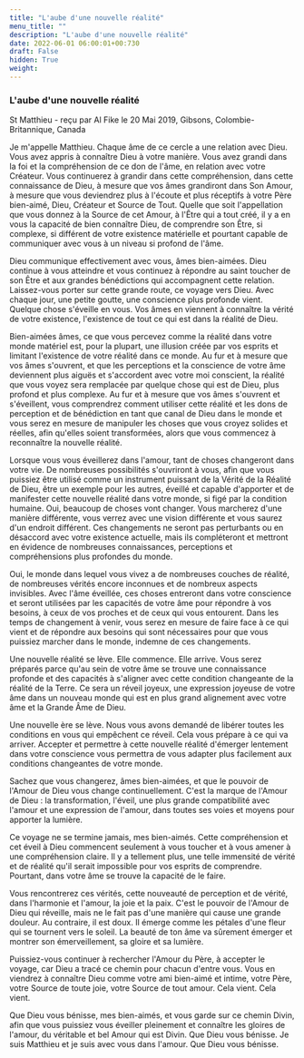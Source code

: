 ```yaml
---
title: "L'aube d'une nouvelle réalité"
menu_title: ""
description: "L'aube d'une nouvelle réalité"
date: 2022-06-01 06:00:01+00:730
draft: False
hidden: True
weight:
---
```

### L'aube d'une nouvelle réalité

St Matthieu - reçu par Al Fike le 20 Mai 2019, Gibsons, Colombie-Britannique, Canada

Je m'appelle Matthieu. Chaque âme de ce cercle a une relation avec Dieu. Vous avez appris à connaître Dieu à votre manière. Vous avez grandi dans la foi et la compréhension de ce don de l'âme, en relation avec votre Créateur. Vous continuerez à grandir dans cette compréhension, dans cette connaissance de Dieu, à mesure que vos âmes grandiront dans Son Amour, à mesure que vous deviendrez plus à l'écoute et plus réceptifs à votre Père bien-aimé, Dieu, Créateur et Source de Tout. Quelle que soit l'appellation que vous donnez à la Source de cet Amour, à l'Être qui a tout créé, il y a en vous la capacité de bien connaître Dieu, de comprendre son Être, si complexe, si différent de votre existence matérielle et pourtant capable de communiquer avec vous à un niveau si profond de l'âme.

Dieu communique effectivement avec vous, âmes bien-aimées. Dieu continue à vous atteindre et vous continuez à répondre au saint toucher de son Être et aux grandes bénédictions qui accompagnent cette relation. Laissez-vous porter sur cette grande route, ce voyage vers Dieu. Avec chaque jour, une petite goutte, une conscience plus profonde vient. Quelque chose s'éveille en vous. Vos âmes en viennent à connaître la vérité de votre existence, l'existence de tout ce qui est dans la réalité de Dieu.

Bien-aimées âmes, ce que vous percevez comme la réalité dans votre monde matériel est, pour la plupart, une illusion créée par vos esprits et limitant l'existence de votre réalité dans ce monde. Au fur et à mesure que vos âmes s'ouvrent, et que les perceptions et la conscience de votre âme deviennent plus aiguës et s'accordent avec votre moi conscient, la réalité que vous voyez sera remplacée par quelque chose qui est de Dieu, plus profond et plus complexe. Au fur et à mesure que vos âmes s'ouvrent et s'éveillent, vous comprendrez comment utiliser cette réalité et les dons de perception et de bénédiction en tant que canal de Dieu dans le monde et vous serez en mesure de manipuler les choses que vous croyez solides et réelles, afin qu'elles soient transformées, alors que vous commencez à reconnaître la nouvelle réalité.

Lorsque vous vous éveillerez dans l'amour, tant de choses changeront dans votre vie. De nombreuses possibilités s'ouvriront à vous, afin que vous puissiez être utilisé comme un instrument puissant de la Vérité de la Réalité de Dieu, être un exemple pour les autres, éveillé et capable d'apporter et de manifester cette nouvelle réalité dans votre monde, si figé par la condition humaine. Oui, beaucoup de choses vont changer. Vous marcherez d'une manière différente, vous verrez avec une vision différente et vous saurez d'un endroit différent. Ces changements ne seront pas perturbants ou en désaccord avec votre existence actuelle, mais ils compléteront et mettront en évidence de nombreuses connaissances, perceptions et compréhensions plus profondes du monde.

Oui, le monde dans lequel vous vivez a de nombreuses couches de réalité, de nombreuses vérités encore inconnues et de nombreux aspects invisibles. Avec l'âme éveillée, ces choses entreront dans votre conscience et seront utilisées par les capacités de votre âme pour répondre à vos besoins, à ceux de vos proches et de ceux qui vous entourent. Dans les temps de changement à venir, vous serez en mesure de faire face à ce qui vient et de répondre aux besoins qui sont nécessaires pour que vous puissiez marcher dans le monde, indemne de ces changements.

Une nouvelle réalité se lève. Elle commence. Elle arrive. Vous serez préparés parce qu'au sein de votre âme se trouve une connaissance profonde et des capacités à s'aligner avec cette condition changeante de la réalité de la Terre. Ce sera un réveil joyeux, une expression joyeuse de votre âme dans un nouveau monde qui est en plus grand alignement avec votre âme et la Grande Âme de Dieu.

Une nouvelle ère se lève. Nous vous avons demandé de libérer toutes les conditions en vous qui empêchent ce réveil. Cela vous prépare à ce qui va arriver. Accepter et permettre à cette nouvelle réalité d'émerger lentement dans votre conscience vous permettra de vous adapter plus facilement aux conditions changeantes de votre monde.

Sachez que vous changerez, âmes bien-aimées, et que le pouvoir de l'Amour de Dieu vous change continuellement. C'est la marque de l'Amour de Dieu : la transformation, l'éveil, une plus grande compatibilité avec l'amour et une expression de l'amour, dans toutes ses voies et moyens pour apporter la lumière.

Ce voyage ne se termine jamais, mes bien-aimés. Cette compréhension et cet éveil à Dieu commencent seulement à vous toucher et à vous amener à une compréhension claire. Il y a tellement plus, une telle immensité de vérité et de réalité qu'il serait impossible pour vos esprits de comprendre. Pourtant, dans votre âme se trouve la capacité de le faire.

Vous rencontrerez ces vérités, cette nouveauté de perception et de vérité, dans l'harmonie et l'amour, la joie et la paix. C'est le pouvoir de l'Amour de Dieu qui réveille, mais ne le fait pas d'une manière qui cause une grande douleur. Au contraire, il est doux. Il émerge comme les pétales d'une fleur qui se tournent vers le soleil. La beauté de ton âme va sûrement émerger et montrer son émerveillement, sa gloire et sa lumière.

Puissiez-vous continuer à rechercher l'Amour du Père, à accepter le voyage, car Dieu a tracé ce chemin pour chacun d'entre vous. Vous en viendrez à connaître Dieu comme votre ami bien-aimé et intime, votre Père, votre Source de toute joie, votre Source de tout amour. Cela vient. Cela vient.

Que Dieu vous bénisse, mes bien-aimés, et vous garde sur ce chemin Divin, afin que vous puissiez vous éveiller pleinement et connaître les gloires de l'amour, du véritable et bel Amour qui est Divin. Que Dieu vous bénisse. Je suis Matthieu et je suis avec vous dans l'amour. Que Dieu vous bénisse.



